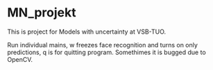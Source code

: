 # MN_projekt


This is project for Models with uncertainty at VSB-TUO.


Run individual mains, w freezes face recognition and turns on only predictions, q is for quitting program. Somethimes it is bugged due to OpenCV.

